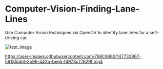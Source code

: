 # Computer-Vision-Finding-Lane-Lines
Use Computer Vision techniques via OpenCV to identify lane lines for a self-driving car.

![test_image](https://user-images.githubusercontent.com/79803663/147731491-9841e928-b872-41aa-a5aa-7691ca2ea515.jpg)



https://user-images.githubusercontent.com/79803663/147732867-56135bb3-2b96-442b-bee5-f4973c77829f.mp4

